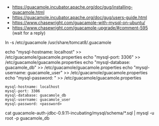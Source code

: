 * https://guacamole.incubator.apache.org/doc/gug/installing-guacamole.html
* https://guacamole.incubator.apache.org/doc/gug/users-guide.html
* https://www.chasewright.com/guacamole-with-mysql-on-ubuntu/
* https://www.chasewright.com/guacamole-upgrade/#comment-595 (wait for a reply)

ln -s /etc/guacamole /usr/share/tomcat8/.guacamole
 
echo "mysql-hostname: localhost" >> /etc/guacamole/guacamole.properties
echo "mysql-port: 3306" >> /etc/guacamole/guacamole.properties
echo "mysql-database: guacamole_db" >> /etc/guacamole/guacamole.properties
echo "mysql-username: guacamole_user" >> /etc/guacamole/guacamole.properties
echo "mysql-password: <password>" >> /etc/guacamole/guacamole.properties
```
mysql-hostname: localhost
mysql-port: 3306
mysql-database: guacamole_db
mysql-username: guacamole_user
mysql-password: <password>
```
 
cat guacamole-auth-jdbc-0.9.11-incubating/mysql/schema/*.sql | mysql -u root -p<password> guacamole_db
